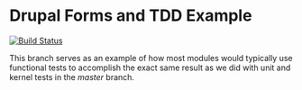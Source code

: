 Drupal Forms and TDD Example
============================

[![Build Status](https://travis-ci.org/wadmiraal/drupal8_tdd_form_validation.svg?branch=functional_test_example)](https://travis-ci.org/wadmiraal/drupal8_tdd_form_validation)

This branch serves as an example of how most modules would typically use functional tests to accomplish the exact same result as we did with unit and kernel tests in the _master_ branch.
